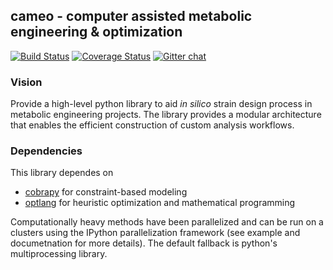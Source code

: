 ## cameo - computer assisted metabolic engineering & optimization

[![Build Status](https://travis-ci.org/biosustain/cameo.svg?branch=devel)](https://travis-ci.org/biosustain/cameo)
[![Coverage Status](https://coveralls.io/repos/biosustain/cameo/badge.png?branch=devel)](https://coveralls.io/r/biosustain/cameo?branch=devel)
[![Gitter chat](https://badges.gitter.im/biosustain/cameo.png)](https://gitter.im/biosustain/cameo)

### Vision
Provide a high-level python library to aid _in silico_ strain design process in metabolic engineering projects. The library provides a modular architecture that enables the efficient construction of custom analysis workflows.

### Dependencies
This library dependes on

- [cobrapy](https://github.com/opencobra/cobrapy) for constraint-based modeling
- [optlang](https://github.com/biosustain/optlang) for heuristic optimization and mathematical programming

Computationally heavy methods have been parallelized and can be run on a clusters using the IPython parallelization framework (see example and documetnation for more details). The default fallback is python's multiprocessing library.
